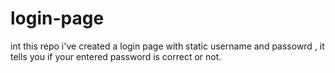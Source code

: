 # login-page
int this repo i've created a login page with static username and passowrd , it tells you if your entered password is correct or not.
